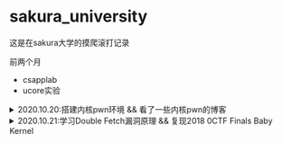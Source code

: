 # sakura_university

这是在sakura大学的摸爬滚打记录

前两个月

- csapplab
- ucore实验


<details>
  <summary>2020.10.20:搭建内核pwn环境 && 看了一些内核pwn的博客</summary>
  
  > qemu-system-x86_64 -kernel ~/tools/linux-5.2.1/arch/x86_64/boot/bzImage -initrd ~/tools/busybox-1.31.0/rootfs.img 
  > 
  > -append "console=ttyS0 root=/dev/ram rdinit=/sbin/init" \
  > 
  > -cpu kvm64,+smep,+smap \
  > 
  > -nographic \
  > 
  > -gdb tcp::1234
  
  > -cpu kvm64,+smep,+smap 设置CPU的安全选项，这里开启了smap和smep
  > 
  > -kernel 设置内核bzImage文件的路径
  > 
  > -initrd 设置刚才利用busybox创建的rootfs.img，作为内核启动的文件系统
  > 
  > -gdb tcp::1234 设置gdb的调试端口为1234
  
  
  内核中命令
  
  lsmod
  
  insmod xx.ko
  
  rmmod xx.ko
  
  
  gdb命令
  
  gdb vmlinux
  
  add-symbol-file ./xx.ko 0x(模块基地址) //加载驱动的符号文件
  
  target remote :1234

</details>

<details>
  <summary>2020.10.21:学习Double Fetch漏洞原理 && 复现2018 0CTF Finals Baby Kernel</summary>
</details>
